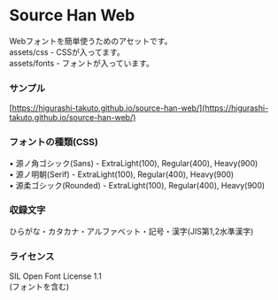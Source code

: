 # Source Han Web
Webフォントを簡単使うためのアセットです。  
assets/css - CSSが入ってます。  
assets/fonts - フォントが入っています。  
  
### サンプル
[https://higurashi-takuto.github.io/source-han-web/](https://higurashi-takuto.github.io/source-han-web/)  
  
### フォントの種類(CSS)
• 源ノ角ゴシック(Sans) - ExtraLight(100), Regular(400), Heavy(900)  
• 源ノ明朝(Serif) - ExtraLight(100), Regular(400), Heavy(900)  
• 源柔ゴシック(Rounded) - ExtraLight(100), Regular(400), Heavy(900)  
  
### 収録文字
ひらがな・カタカナ・アルファベット・記号・漢字(JIS第1,2水準漢字)  
  
### ライセンス
SIL Open Font License 1.1  
(フォントを含む)